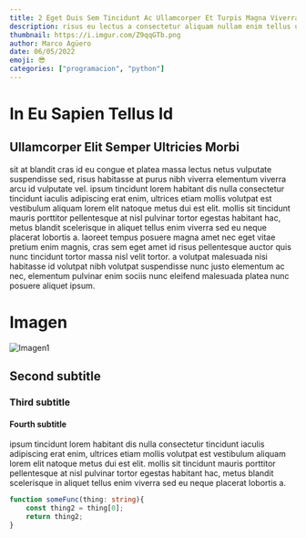 ```yaml
---
title: 2 Eget Duis Sem Tincidunt Ac Ullamcorper Et Turpis Magna Viverra
description: risus eu lectus a consectetur aliquam nullam enim tellus urna nunc sagittis aenean aliquam ullamcorper consectetur dictumst sit, placerat eget lobortis eget elit nibh blandit.
thumbnail: https://i.imgur.com/Z9qqGTb.png
author: Marco Agüero 
date: 06/05/2022
emoji: 😎
categories: ["programacion", "python"]
---
```

# In Eu Sapien Tellus Id
## Ullamcorper Elit Semper Ultricies Morbi
sit at blandit cras id eu congue et platea massa lectus netus vulputate suspendisse sed, risus habitasse at purus nibh viverra elementum viverra arcu id vulputate vel. ipsum tincidunt lorem habitant dis nulla consectetur tincidunt iaculis adipiscing erat enim, ultrices etiam mollis volutpat est vestibulum aliquam lorem elit natoque metus dui est elit. mollis sit tincidunt mauris porttitor pellentesque at nisl pulvinar tortor egestas habitant hac, metus blandit scelerisque in aliquet tellus enim viverra sed eu neque placerat lobortis a. laoreet tempus posuere magna amet nec eget vitae pretium enim magnis, cras sem eget amet id risus pellentesque auctor quis nunc tincidunt tortor massa nisl velit tortor. a volutpat malesuada nisi habitasse id volutpat nibh volutpat suspendisse nunc justo elementum ac nec, elementum pulvinar enim sociis nunc eleifend malesuada platea nunc posuere aliquet ipsum.

# Imagen

![Imagen1](https://i.imgur.com/Z9qqGTb.png)

## Second subtitle
### Third subtitle
#### Fourth subtitle

ipsum tincidunt lorem habitant dis nulla consectetur tincidunt iaculis adipiscing erat enim, ultrices etiam mollis volutpat est vestibulum aliquam lorem elit natoque metus dui est elit. mollis sit tincidunt mauris porttitor pellentesque at nisl pulvinar tortor egestas habitant hac, metus blandit scelerisque in aliquet tellus enim viverra sed eu neque placerat lobortis a.

```ts
function someFunc(thing: string){
    const thing2 = thing[0];
    return thing2;
}
```